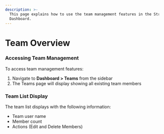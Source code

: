 ```yaml
---
description: >-
  This page explains how to use the team management features in the Strikebot
  Dashboard.
---
```


# Team Overview

### Accessing Team Management

To access team management features:

1. Navigate to **Dashboard > Teams** from the sidebar
2. The Teams page will display showing all existing team members

### Team List Display

The team list displays with the following information:

* Team user name
* Member count
* Actions (Edit and Delete Members)
